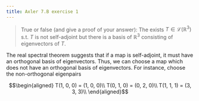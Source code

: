 ```yaml
---
title: Axler 7.B exercise 1
---
```


> True or false (and give a proof of your answer): The exists
> $T \in  \mathcal{L}(\mathbb{R}^3)$ s.t. $T$ is not self-adjoint but
> there is a basis of $\mathbb{R}^3$ consisting of eigenvectors of $T$.

The real spectral theorem suggests that if a map is self-adjoint, it
must have an orthogonal basis of eigenvectors. Thus, we can choose a map
which does not have an orthogonal basis of eigenvectors. For instance,
choose the non-orthogonal eigenpairs

$$\begin{aligned}
T(1, 0, 0) = (1, 0, 0)\\
T(0, 1, 0) = (0, 2, 0)\\
T(1, 1, 1) = (3, 3, 3)\\
\end{aligned}$$
